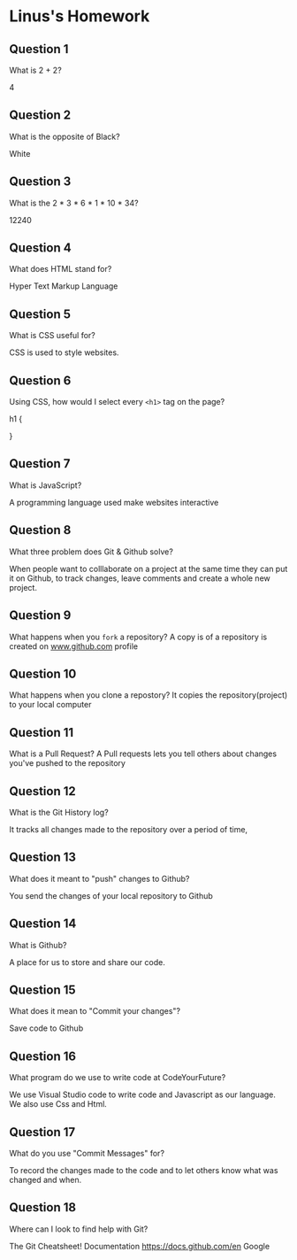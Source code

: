 # Linus's Homework

## Question 1

What is 2 + 2?

4

## Question 2

What is the opposite of Black?

White

## Question 3

What is the  2 * 3 * 6 * 1 * 10 * 34?

12240

## Question 4 

What does HTML stand for?

Hyper Text Markup Language

## Question 5

What is CSS useful for?

CSS is used to style websites. 

## Question 6

Using CSS, how would I select every `<h1>` tag on the page?

h1 {

}

## Question 7

What is JavaScript?

A programming language used make websites interactive

## Question 8

What three problem does Git & Github solve?

When people want to colllaborate on a project at the same time they can put it on Github, to track changes, leave comments and create a whole new project.

## Question 9

What happens when you `fork` a repository?
A copy is of a repository is created on www.github.com profile 

## Question 10 

What happens when you clone a repostory?
It copies the repository(project) to your local computer

## Question 11

What is a Pull Request?
A Pull requests lets you tell others about changes you've pushed to the repository

## Question 12

What is the Git History log?

It tracks all changes made to the repository over a period of time,

## Question 13

What does it meant to "push" changes to Github?

You send the changes of your local repository to Github

## Question 14

What is Github?

A place for us to store and share our code.

## Question 15

What does it mean to "Commit your changes"?

Save code to Github

## Question 16

What program do we use to write code at CodeYourFuture?

We use Visual Studio code to write code and Javascript as our language. We also use Css and Html.

## Question 17

What do you use "Commit Messages" for?

To record the changes made to the code and to let others know what was changed and when.

## Question 18

Where can I look to find help with Git?

The Git Cheatsheet!
Documentation https://docs.github.com/en
Google